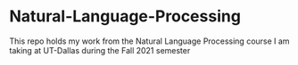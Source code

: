 # Natural-Language-Processing
This repo holds my work from the Natural Language Processing course I am taking at UT-Dallas during the Fall 2021 semester
